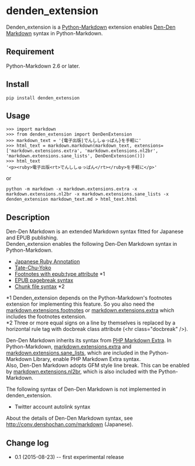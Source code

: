 # denden_extension

Denden_extension is a [Python-Markdown](https://github.com/waylan/Python-Markdown) extension enables [Den-Den Markdown](https://github.com/denshoch/DenDenMarkdown) syntax in Python-Markdown.


## Requirement

Python-Markdown 2.6 or later.


## Install
```
pip install denden_extension
```


## Usage
```
>>> import markdown
>>> from denden_extension import DenDenExtension
>>> markdown_text = '{電子出版|でんししゅっぱん}を手軽に'
>>> html_text = markdown.markdown(markdown_text, extensions=['markdown.extensions.extra', 'markdown.extensions.nl2br', 'markdown.extensions.sane_lists', DenDenExtension()])
>>> html_text
'<p><ruby>電子出版<rt>でんししゅっぱん</rt></ruby>を手軽に</p>'
```
or
```
python -m markdown -x markdown.extensions.extra -x markdown.extensions.nl2br -x markdown.extensions.sane_lists -x denden_extension markdown_text.md > html_text.html
```

## Description

Den-Den Markdown is an extended Markdown syntax fitted for Japanese and EPUB publishing.  
Denden_extension enables the following Den-Den Markdown syntax in Python-Markdown.

- [Japanese Ruby Annotation](http://conv.denshochan.com/markdown#ruby)
- [Tate-Chu-Yoko](http://conv.denshochan.com/markdown#tcy)
- [Footnotes with epub:type attribute](http://conv.denshochan.com/markdown#footnotes) *1
- [EPUB pagebreak syntax](http://conv.denshochan.com/markdown#pagebreak)
- [Chunk file syntax](http://conv.denshochan.com/markdown#docbreak) *2

*1 Denden_extension depends on the Python-Markdown's footnotes extension for implementing this feature. So you also need the [markdown.extensions.footnotes](https://pythonhosted.org/Markdown/extensions/footnotes.html) or [markdown.extensions.extra](https://pythonhosted.org/Markdown/extensions/extra.html) which includes the footnotes extension.  
*2 Three or more equal signs on a line by themselves is replaced by a horizontal rule tag with docbreak class attribute (\<hr class="docbreak" /\>).

Den-Den Markdown inherits its syntax from [PHP Markdown Extra](https://michelf.ca/projects/php-markdown/extra/). In Python-Markdown, [markdown.extensions.extra](https://pythonhosted.org/Markdown/extensions/extra.html) and [markdown.extensions.sane_lists](https://pythonhosted.org/Markdown/extensions/sane_lists.html), which are included in the Python-Markdown Library, enable PHP Markdown Extra syntax.  
Also, Den-Den Markdown adopts GFM style line break. This can be enabled by [markdown.extensions.nl2br](https://pythonhosted.org/Markdown/extensions/nl2br.html), which is also included with the Python-Markdown.

The following syntax of Den-Den Markdown is not implemented in denden_extension.

- Twitter account autolink syntax

About the details of Den-Den Markdown syntax, see http://conv.denshochan.com/markdown (Japanese).

## Change log

- 0.1 (2015-08-23) -- first experimental release
